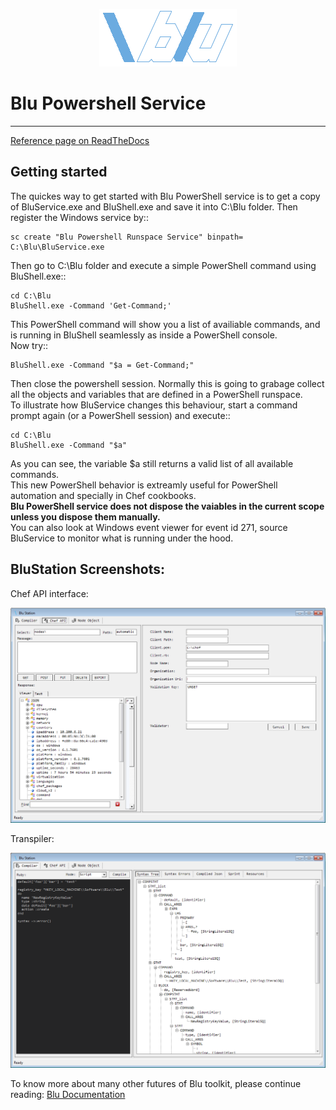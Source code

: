 <p align="center">
  <img src="Common\logo\blu.png"/>
</p>

# Blu Powershell Service
----------------------
[Reference page on ReadTheDocs](http://backslashblu.readthedocs.io/en/latest/powershell.html)

Getting started
---------------

The quickes way to get started with Blu PowerShell service is to get a copy of BluService.exe and BluShell.exe and save it into C:\\Blu folder.
Then register the Windows service by::

    sc create "Blu Powershell Runspace Service" binpath= C:\Blu\BluService.exe
    
Then go to C:\Blu folder and execute a simple PowerShell command using BluShell.exe::

    cd C:\Blu
    BluShell.exe -Command 'Get-Command;'
    
This PowerShell command will show you a list of availiable commands, and is running in BluShell seamlessly as inside a PowerShell console.   
Now try::

    BluShell.exe -Command "$a = Get-Command;"
    
Then close the powershell session. 
Normally this is going to grabage collect all the objects and variables that are defined in a PowerShell runspace.  
To illustrate how BluService changes this behaviour, start a command prompt again (or a PowerShell session) and execute::

    cd C:\Blu
    BluShell.exe -Command "$a" 
    
As you can see, the variable $a still returns a valid list of all available commands.   
This new PowerShell behavior is extreamly useful for PowerShell automation and specially in Chef cookbooks.  
**Blu PowerShell service does not dispose the vaiables in the current scope unless you dispose them manually.**  
You can also look at Windows event viewer for event id 271, source BluService to monitor what is running under the hood. 

BluStation Screenshots:
-----------------------

Chef API interface:
<p align="center">
  <img src="Docs\source\ui.png"/>
</p>

Transpiler:
<p align="center">
    <img src="Docs\source\transpiler.png"/>
</p>


To know more about many other futures of Blu toolkit, please continue reading: [Blu Documentation](http://backslashblu.readthedocs.io/)
